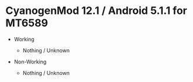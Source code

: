 # CyanogenMod 12.1 / Android 5.1.1 for MT6589

* Working
  * Nothing / Unknown

* Non-Working
  * Nothing / Unknown

